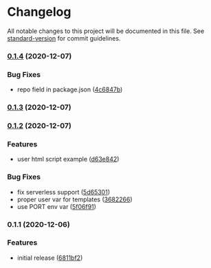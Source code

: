 # Changelog

All notable changes to this project will be documented in this file. See [standard-version](https://github.com/conventional-changelog/standard-version) for commit guidelines.

### [0.1.4](https://github.com/huksley/express-rocket/compare/v0.1.3...v0.1.4) (2020-12-07)


### Bug Fixes

* repo field in package.json ([4c6847b](https://github.com/huksley/express-rocket/commit/4c6847bc09430b6c437abceb20e4427327ef02e8))

### [0.1.3](https://github.com/huksley/express-rocket/compare/v0.1.2...v0.1.3) (2020-12-07)

### [0.1.2](https://github.com/huksley/express-rocket/compare/v0.1.1...v0.1.2) (2020-12-07)


### Features

* user html script example ([d63e842](https://github.com/huksley/express-rocket/commit/d63e8426d845cfeff33e9d9208076ff847b31a84))


### Bug Fixes

* fix serverless support ([5d65301](https://github.com/huksley/express-rocket/commit/5d65301f1a37fbbd4a0a01347636547263972ebd))
* proper user var for templates ([3682266](https://github.com/huksley/express-rocket/commit/368226614a9f0f8e7ff4e851918a653e57d82c0e))
* use PORT env var ([5f06f91](https://github.com/huksley/express-rocket/commit/5f06f91fc18b4c667d9c98b7e3101eaa9c8daf89))

### 0.1.1 (2020-12-06)


### Features

* initial release ([6811bf2](https://github.com/huksley/express-rocket/commit/6811bf2e9da570e725cac34ae7cafebb6bbe2380))
